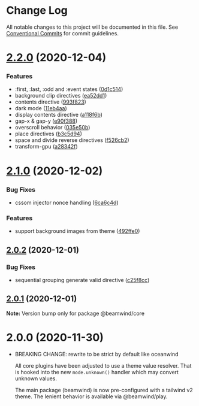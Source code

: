 # Change Log

All notable changes to this project will be documented in this file.
See [Conventional Commits](https://conventionalcommits.org) for commit guidelines.

# [2.2.0](https://github.com/kenoxa/beamwind/compare/@beamwind/core@2.1.0...@beamwind/core@2.2.0) (2020-12-04)

### Features

- :first, :last, :odd and :event states ([0d1c514](https://github.com/kenoxa/beamwind/commit/0d1c514e10e76b604780fae90712540787655239))
- background clip directives ([ea52dd1](https://github.com/kenoxa/beamwind/commit/ea52dd1d3eb474237b68582794d59756895db356))
- contents directive ([993f823](https://github.com/kenoxa/beamwind/commit/993f8239716c4c798ecb246801e62a51a3845df7))
- dark mode ([11eb4aa](https://github.com/kenoxa/beamwind/commit/11eb4aafefb815d5afcd8238935bc48d4094df14))
- display contents directive ([a118f6b](https://github.com/kenoxa/beamwind/commit/a118f6bedd1b22fd9180cb03e63cbc9d2dbf885f))
- gap-x & gap-y ([e90f388](https://github.com/kenoxa/beamwind/commit/e90f388c0d7843fe353e5655f329c3b4169c67c7))
- overscroll behavior ([035e50b](https://github.com/kenoxa/beamwind/commit/035e50ba7c275bdd2e708aebafb86eeb54a725d4))
- place directives ([b3c5d94](https://github.com/kenoxa/beamwind/commit/b3c5d941640900da56a2c2423a2aca9db6f7d676))
- space and divide reverse directives ([f526cb2](https://github.com/kenoxa/beamwind/commit/f526cb2114a4f3ce7c91870cf559fee08dc260cc))
- transform-gpu ([a28342f](https://github.com/kenoxa/beamwind/commit/a28342fbd7ae8a2a2d035306e35abbd40c54bdff))

# [2.1.0](https://github.com/kenoxa/beamwind/compare/@beamwind/core@2.0.2...@beamwind/core@2.1.0) (2020-12-02)

### Bug Fixes

- cssom injector nonce handling ([6ca6c4d](https://github.com/kenoxa/beamwind/commit/6ca6c4d6c5212a0a8bd734367f0768cd79541fb4))

### Features

- support background images from theme ([492ffe0](https://github.com/kenoxa/beamwind/commit/492ffe063197d4af1a6ea2daff89e8e43d0855ed))

## [2.0.2](https://github.com/kenoxa/beamwind/compare/@beamwind/core@2.0.1...@beamwind/core@2.0.2) (2020-12-01)

### Bug Fixes

- sequential grouping generate valid directive ([c25f8cc](https://github.com/kenoxa/beamwind/commit/c25f8cccc495606797d2ddd9512ef1e2f9326186))

## [2.0.1](https://github.com/kenoxa/beamwind/compare/@beamwind/core@2.0.0...@beamwind/core@2.0.1) (2020-12-01)

**Note:** Version bump only for package @beamwind/core

# 2.0.0 (2020-11-30)

- BREAKING CHANGE: rewrite to be strict by default like oceanwind

  All core plugins have been adjusted to use a theme value resolver. That
  is hooked into the new `mode.unknown()` handler which may convert
  unknown values.

  The main package (beamwind) is now pre-configured with a tailwind v2
  theme. The lenient behavior is available via @beamwind/play.
